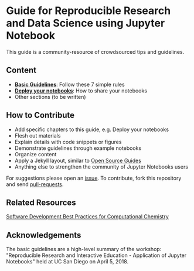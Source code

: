 # Guide for Reproducible Research and Data Science using Jupyter Notebook

This guide is a community-resource of crowdsourced tips and guidelines. 

## Content

* [__Basic Guidelines__](https://github.com/sbl-sdsc/jupyter-guide/blob/master/basic_guide.md): Follow these 7 simple rules
* [__Deploy your notebooks__](https://github.com/sbl-sdsc/jupyter-guide/blob/master/deployment.md): How to share your notebooks 
* Other sections (to be written)

## How to Contribute

* Add specific chapters to this guide, e.g. Deploy your notebooks
* Flesh out materials 
* Explain details with code snippets or figures
* Demonstrate guidelines through example notebooks
* Organize content 
* Apply a Jekyll layout, similar to [Open Source Guides](https://github.com/github/opensource.guide)
* Anything else to strengthen the community of Jupyter Notebooks users 

For suggestions please open an [issue](https://github.com/sbl-sdsc/jupyter-guide/issues). To contribute, fork this repository and send [pull-requests](https://github.com/sbl-sdsc/jupyter-guide/pull/new/master).

## Related Resources
[Software Development Best Practices for Computational Chemistry](https://github.com/choderalab/software-development)

## Acknowledgements
The basic guidelines are a high-level summary of the workshop: "Reproducible Research and Interactive Education - Application of Jupyter Notebooks" held at UC San Diego on April 5, 2018.
